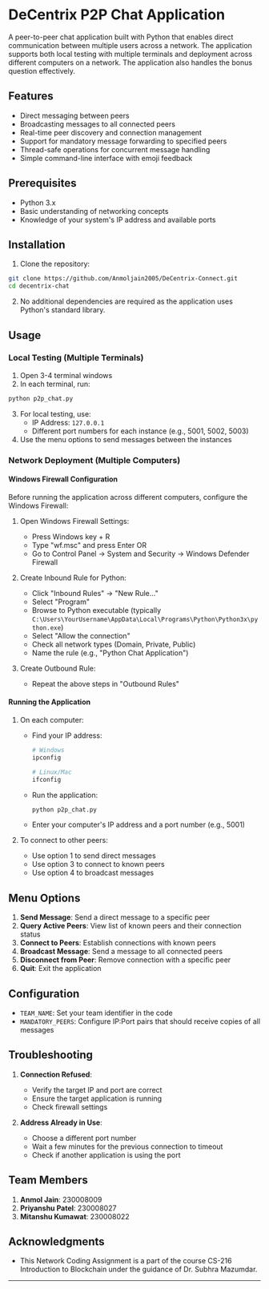 # DeCentrix P2P Chat Application

A peer-to-peer chat application built with Python that enables direct communication between multiple users across a network. The application supports both local testing with multiple terminals and deployment across different computers on a network. The application also handles the bonus question effectively.

## Features

- Direct messaging between peers
- Broadcasting messages to all connected peers
- Real-time peer discovery and connection management
- Support for mandatory message forwarding to specified peers
- Thread-safe operations for concurrent message handling
- Simple command-line interface with emoji feedback

## Prerequisites

- Python 3.x
- Basic understanding of networking concepts
- Knowledge of your system's IP address and available ports

## Installation

1. Clone the repository:
```bash
git clone https://github.com/Anmoljain2005/DeCentrix-Connect.git
cd decentrix-chat
```

2. No additional dependencies are required as the application uses Python's standard library.

## Usage

### Local Testing (Multiple Terminals)

1. Open 3-4 terminal windows
2. In each terminal, run:
```bash
python p2p_chat.py
```
3. For local testing, use:
   - IP Address: `127.0.0.1`
   - Different port numbers for each instance (e.g., 5001, 5002, 5003)
4. Use the menu options to send messages between the instances

### Network Deployment (Multiple Computers)

#### Windows Firewall Configuration

Before running the application across different computers, configure the Windows Firewall:

1. Open Windows Firewall Settings:
   - Press Windows key + R
   - Type "wf.msc" and press Enter
   OR
   - Go to Control Panel → System and Security → Windows Defender Firewall

2. Create Inbound Rule for Python:
   - Click "Inbound Rules" → "New Rule..."
   - Select "Program"
   - Browse to Python executable (typically `C:\Users\YourUsername\AppData\Local\Programs\Python\Python3x\python.exe`)
   - Select "Allow the connection"
   - Check all network types (Domain, Private, Public)
   - Name the rule (e.g., "Python Chat Application")

3. Create Outbound Rule:
   - Repeat the above steps in "Outbound Rules"

#### Running the Application

1. On each computer:
   - Find your IP address:
     ```bash
     # Windows
     ipconfig
     
     # Linux/Mac
     ifconfig
     ```
   - Run the application:
     ```bash
     python p2p_chat.py
     ```
   - Enter your computer's IP address and a port number (e.g., 5001)

2. To connect to other peers:
   - Use option 1 to send direct messages
   - Use option 3 to connect to known peers
   - Use option 4 to broadcast messages

## Menu Options

1. **Send Message**: Send a direct message to a specific peer
2. **Query Active Peers**: View list of known peers and their connection status
3. **Connect to Peers**: Establish connections with known peers
4. **Broadcast Message**: Send a message to all connected peers
5. **Disconnect from Peer**: Remove connection with a specific peer
0. **Quit**: Exit the application

## Configuration

- `TEAM_NAME`: Set your team identifier in the code
- `MANDATORY_PEERS`: Configure IP:Port pairs that should receive copies of all messages

## Troubleshooting

1. **Connection Refused**:
   - Verify the target IP and port are correct
   - Ensure the target application is running
   - Check firewall settings

2. **Address Already in Use**:
   - Choose a different port number
   - Wait a few minutes for the previous connection to timeout
   - Check if another application is using the port

## Team Members
1. **Anmol Jain**: 230008009
2. **Priyanshu Patel**: 230008027
3. **Mitanshu Kumawat**: 230008022

## Acknowledgments
- This Network Coding Assignment is a part of the course CS-216 Introduction to Blockchain under the guidance of Dr. Subhra Mazumdar.

---
